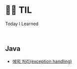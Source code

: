 # :woman_technologist: TIL
Today I Learned

<br>

## Java
* [예외 처리(exception handling)](Java/자바의정석/ch08_예외처리.md)

<br>

